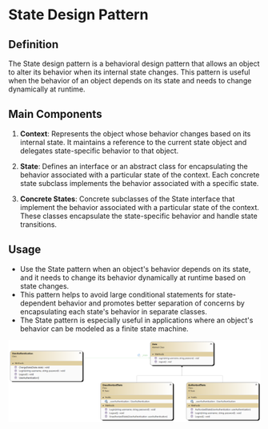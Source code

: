 ﻿# State Design Pattern

## Definition
The State design pattern is a behavioral design pattern that allows an object to alter its behavior when its internal state changes.
This pattern is useful when the behavior of an object depends on its state and needs to change dynamically at runtime.

## Main Components
1. **Context**: Represents the object whose behavior changes based on its internal state. It maintains a reference to the current state object and 
    delegates state-specific behavior to that object.

2. **State**: Defines an interface or an abstract class for encapsulating the behavior associated with a particular state of the context. 
     Each concrete state subclass implements the behavior associated with a specific state.

3. **Concrete States**: Concrete subclasses of the State interface that implement the behavior associated with a particular state of the context.
   These classes encapsulate the state-specific behavior and handle state transitions.

## Usage
- Use the State pattern when an object's behavior depends on its state, and it needs to change its behavior dynamically at runtime based on state changes.
- This pattern helps to avoid large conditional statements for state-dependent behavior and promotes better separation of concerns by encapsulating each state's behavior in separate classes.
- The State pattern is especially useful in applications where an object's behavior can be modeled as a finite state machine.

![Class diagram](State.png)